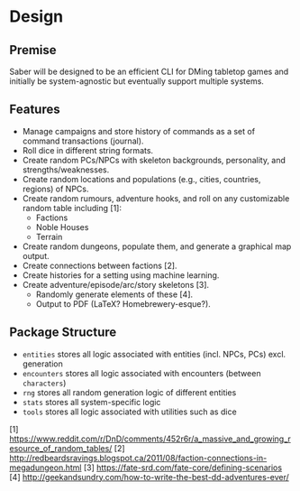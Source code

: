 # Design

## Premise

Saber will be designed to be an efficient CLI for DMing tabletop games and 
initially be system-agnostic but eventually support multiple systems.

## Features

- Manage campaigns and store history of commands as a set of command 
  transactions (journal).
- Roll dice in different string formats.
- Create random PCs/NPCs with skeleton backgrounds, personality, and 
  strengths/weaknesses.
- Create random locations and populations (e.g., cities, countries, regions) of 
  NPCs.
- Create random rumours, adventure hooks, and roll on any customizable random 
  table including [1]:
  - Factions
  - Noble Houses
  - Terrain
- Create random dungeons, populate them, and generate a graphical map output.
- Create connections between factions [2].
- Create histories for a setting using machine learning.
- Create adventure/episode/arc/story skeletons [3].
  - Randomly generate elements of these [4].
  - Output to PDF (LaTeX? Homebrewery-esque?).

## Package Structure

- `entities` stores all logic associated with entities (incl. NPCs, PCs) excl. 
  generation
- `encounters` stores all logic associated with encounters (between 
  `characters`)
- `rng` stores all random generation logic of different entities
- `stats` stores all system-specific logic
- `tools` stores all logic associated with utilities such as dice

[1] https://www.reddit.com/r/DnD/comments/452r6r/a_massive_and_growing_resource_of_random_tables/
[2] http://redbeardsravings.blogspot.ca/2011/08/faction-connections-in-megadungeon.html
[3] https://fate-srd.com/fate-core/defining-scenarios
[4] http://geekandsundry.com/how-to-write-the-best-dd-adventures-ever/